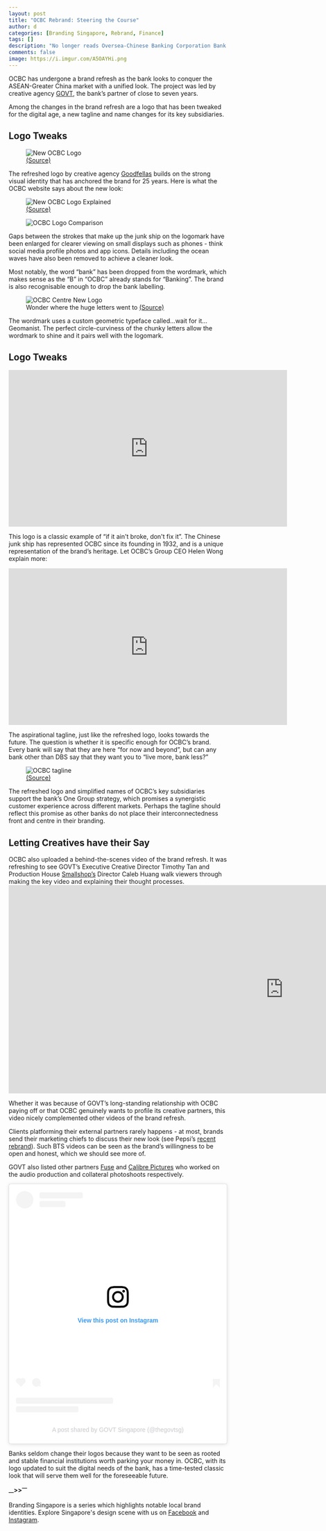 ```yaml
---
layout: post
title: "OCBC Rebrand: Steering the Course"
author: d
categories: [Branding Singapore, Rebrand, Finance]
tags: []
description: "No longer reads Oversea-Chinese Banking Corporation Bank."
comments: false
image: https://i.imgur.com/A5OAYHi.png
---
```


OCBC has undergone a brand refresh as the bank looks to conquer the ASEAN-Greater China market with a unified look. The project was led by creative agency <a href="https://thegovt.org/sg/" target="_blank">GOVT</a>, the bank’s partner of close to seven years. 

Among the changes in the brand refresh are a logo that has been tweaked for the digital age, a new tagline and name changes for its key subsidiaries. 

<h2>Logo Tweaks</h2>

<figure>
<img src="https://i.imgur.com/A20SBSu.png" alt="New OCBC Logo">
<figcaption><a href="https://www.ocbc.com/" target="_blank">(Source)</a></figcaption>
</figure>

The refreshed logo by creative agency <a href="https://www.goodfellas.com.sg/" target="_blank">Goodfellas</a> builds on the strong visual identity that has anchored the brand for 25 years. Here is what the OCBC website says about the new look:

<figure>
<img src="https://i.imgur.com/OVej0nC.png" alt="New OCBC Logo Explained">
<figcaption><a href="https://www.ocbc.com/group/about-us/our-brand.page" target="_blank">(Source)</a></figcaption>
</figure>

<figure>
<img src="https://i.imgur.com/uSiL3tr.gif" alt="OCBC Logo Comparison">
</figure>

Gaps between the strokes that make up the junk ship on the logomark have been enlarged for clearer viewing on small displays such as phones - think social media profile photos and app icons. Details including the ocean waves have also been removed to achieve a cleaner look.

Most notably, the word “bank” has been dropped from the wordmark, which makes sense as the “B” in “OCBC” already stands for “Banking”. The brand is also recognisable enough to drop the bank labelling. 

<figure>
<img src="https://i.imgur.com/o8sITyM.jpg" alt="OCBC Centre New Logo">
<figcaption>Wonder where the huge letters went to <a href="https://www.ocbc.com/group/media/release/index?category=alltopics" target="_blank">(Source)</a></figcaption>
</figure>

The wordmark uses a custom geometric typeface called…wait for it…Geomanist. The perfect circle-curviness of the chunky letters allow the wordmark to shine and it pairs well with the logomark. 

<h2>Logo Tweaks</h2>

<div class="video-responsive"><iframe width="642" height="361" src="https://www.youtube.com/embed/W3BdKlGbRak" title="Trace the evolution of the OCBC Logo since 1932" frameborder="0" allow="accelerometer; autoplay; clipboard-write; encrypted-media; gyroscope; picture-in-picture; web-share" allowfullscreen></iframe></div>

This logo is a classic example of “if it ain't broke, don't fix it”. The Chinese junk ship has represented OCBC since its founding in 1932, and is a unique representation of the brand’s heritage. Let OCBC’s Group CEO Helen Wong explain more:

<div class="video-responsive"><iframe width="642" height="361" src="https://www.youtube.com/embed/6DeZ092i_BM" title="OCBC – One Group for growth, all across ASEAN and Greater China" frameborder="0" allow="accelerometer; autoplay; clipboard-write; encrypted-media; gyroscope; picture-in-picture; web-share" allowfullscreen></iframe>
</div>

The aspirational tagline, just like the refreshed logo, looks towards the future. The question is whether it is specific enough for OCBC’s brand. Every bank will say that they are here “for now and beyond”, but can any bank other than DBS say that they want you to “live more, bank less?” 

<figure>
<img src="https://i.imgur.com/o8sITyM.jpg" alt="OCBC tagline">
<figcaption><a href="https://www.ocbc.com/group/media/release/2023/ocbc-unifies-brand-solidifying-one-group-strategy-to-accelerate-asean-greater-china-growth.page?" target="_blank">(Source)</a></figcaption>
</figure>

The refreshed logo and simplified names of OCBC’s key subsidiaries support the bank’s One Group strategy, which promises a synergistic customer experience across different markets. Perhaps the tagline should reflect this promise as other banks do not place their interconnectedness front and centre in their branding. 

<h2>Letting Creatives have their Say</h2>
OCBC also uploaded a behind-the-scenes video of the brand refresh. It was refreshing to see GOVT’s Executive Creative Director Timothy Tan and Production House <a href="https://www.smallshop.sg/" target="_blank">Smallshop’s</a>
 Director Caleb Huang walk viewers through making the key video and explaining their thought processes. 

<div class="video-responsive"><iframe width="1265" height="480" src="https://www.youtube.com/embed/QB8qC6ZmPTg" title="Behind the scenes of our new brand campaign “For now, and beyond”" frameborder="0" allow="accelerometer; autoplay; clipboard-write; encrypted-media; gyroscope; picture-in-picture; web-share" allowfullscreen></iframe>
</div>

Whether it was because of GOVT’s long-standing relationship with OCBC paying off or that OCBC genuinely wants to profile its creative partners, this video nicely complemented other videos of the brand refresh.

Clients platforming their external partners rarely happens - at most, brands send their marketing chiefs to discuss their new look (see Pepsi’s <a href="https://www.lbbonline.com/news/how-pepsi-designed-its-new-logo" target="_blank">recent rebrand</a>). Such BTS videos can be seen as the brand’s willingness to be open and honest, which we should see more of. 

GOVT also listed other partners <a href="https://fuseasia.com/" target="_blank">Fuse</a> and <a href="https://www.calibrepics.com/" target="_blank">Calibre Pictures</a> who worked on the audio production and collateral photoshoots respectively.  

<blockquote class="instagram-media" data-instgrm-permalink="https://www.instagram.com/p/CugRd8rrc3M/?utm_source=ig_embed&amp;utm_campaign=loading" data-instgrm-version="14" style=" background:#FFF; border:0; border-radius:3px; box-shadow:0 0 1px 0 rgba(0,0,0,0.5),0 1px 10px 0 rgba(0,0,0,0.15); margin: 1px; max-width:540px; min-width:326px; padding:0; width:99.375%; width:-webkit-calc(100% - 2px); width:calc(100% - 2px);"><div style="padding:16px;"> <a href="https://www.instagram.com/p/CugRd8rrc3M/?utm_source=ig_embed&amp;utm_campaign=loading" style=" background:#FFFFFF; line-height:0; padding:0 0; text-align:center; text-decoration:none; width:100%;" target="_blank"> <div style=" display: flex; flex-direction: row; align-items: center;"> <div style="background-color: #F4F4F4; border-radius: 50%; flex-grow: 0; height: 40px; margin-right: 14px; width: 40px;"></div> <div style="display: flex; flex-direction: column; flex-grow: 1; justify-content: center;"> <div style=" background-color: #F4F4F4; border-radius: 4px; flex-grow: 0; height: 14px; margin-bottom: 6px; width: 100px;"></div> <div style=" background-color: #F4F4F4; border-radius: 4px; flex-grow: 0; height: 14px; width: 60px;"></div></div></div><div style="padding: 19% 0;"></div> <div style="display:block; height:50px; margin:0 auto 12px; width:50px;"><svg width="50px" height="50px" viewBox="0 0 60 60" version="1.1" xmlns="https://www.w3.org/2000/svg" xmlns:xlink="https://www.w3.org/1999/xlink"><g stroke="none" stroke-width="1" fill="none" fill-rule="evenodd"><g transform="translate(-511.000000, -20.000000)" fill="#000000"><g><path d="M556.869,30.41 C554.814,30.41 553.148,32.076 553.148,34.131 C553.148,36.186 554.814,37.852 556.869,37.852 C558.924,37.852 560.59,36.186 560.59,34.131 C560.59,32.076 558.924,30.41 556.869,30.41 M541,60.657 C535.114,60.657 530.342,55.887 530.342,50 C530.342,44.114 535.114,39.342 541,39.342 C546.887,39.342 551.658,44.114 551.658,50 C551.658,55.887 546.887,60.657 541,60.657 M541,33.886 C532.1,33.886 524.886,41.1 524.886,50 C524.886,58.899 532.1,66.113 541,66.113 C549.9,66.113 557.115,58.899 557.115,50 C557.115,41.1 549.9,33.886 541,33.886 M565.378,62.101 C565.244,65.022 564.756,66.606 564.346,67.663 C563.803,69.06 563.154,70.057 562.106,71.106 C561.058,72.155 560.06,72.803 558.662,73.347 C557.607,73.757 556.021,74.244 553.102,74.378 C549.944,74.521 548.997,74.552 541,74.552 C533.003,74.552 532.056,74.521 528.898,74.378 C525.979,74.244 524.393,73.757 523.338,73.347 C521.94,72.803 520.942,72.155 519.894,71.106 C518.846,70.057 518.197,69.06 517.654,67.663 C517.244,66.606 516.755,65.022 516.623,62.101 C516.479,58.943 516.448,57.996 516.448,50 C516.448,42.003 516.479,41.056 516.623,37.899 C516.755,34.978 517.244,33.391 517.654,32.338 C518.197,30.938 518.846,29.942 519.894,28.894 C520.942,27.846 521.94,27.196 523.338,26.654 C524.393,26.244 525.979,25.756 528.898,25.623 C532.057,25.479 533.004,25.448 541,25.448 C548.997,25.448 549.943,25.479 553.102,25.623 C556.021,25.756 557.607,26.244 558.662,26.654 C560.06,27.196 561.058,27.846 562.106,28.894 C563.154,29.942 563.803,30.938 564.346,32.338 C564.756,33.391 565.244,34.978 565.378,37.899 C565.522,41.056 565.552,42.003 565.552,50 C565.552,57.996 565.522,58.943 565.378,62.101 M570.82,37.631 C570.674,34.438 570.167,32.258 569.425,30.349 C568.659,28.377 567.633,26.702 565.965,25.035 C564.297,23.368 562.623,22.342 560.652,21.575 C558.743,20.834 556.562,20.326 553.369,20.18 C550.169,20.033 549.148,20 541,20 C532.853,20 531.831,20.033 528.631,20.18 C525.438,20.326 523.257,20.834 521.349,21.575 C519.376,22.342 517.703,23.368 516.035,25.035 C514.368,26.702 513.342,28.377 512.574,30.349 C511.834,32.258 511.326,34.438 511.181,37.631 C511.035,40.831 511,41.851 511,50 C511,58.147 511.035,59.17 511.181,62.369 C511.326,65.562 511.834,67.743 512.574,69.651 C513.342,71.625 514.368,73.296 516.035,74.965 C517.703,76.634 519.376,77.658 521.349,78.425 C523.257,79.167 525.438,79.673 528.631,79.82 C531.831,79.965 532.853,80.001 541,80.001 C549.148,80.001 550.169,79.965 553.369,79.82 C556.562,79.673 558.743,79.167 560.652,78.425 C562.623,77.658 564.297,76.634 565.965,74.965 C567.633,73.296 568.659,71.625 569.425,69.651 C570.167,67.743 570.674,65.562 570.82,62.369 C570.966,59.17 571,58.147 571,50 C571,41.851 570.966,40.831 570.82,37.631"></path></g></g></g></svg></div><div style="padding-top: 8px;"> <div style=" color:#3897f0; font-family:Arial,sans-serif; font-size:14px; font-style:normal; font-weight:550; line-height:18px;">View this post on Instagram</div></div><div style="padding: 12.5% 0;"></div> <div style="display: flex; flex-direction: row; margin-bottom: 14px; align-items: center;"><div> <div style="background-color: #F4F4F4; border-radius: 50%; height: 12.5px; width: 12.5px; transform: translateX(0px) translateY(7px);"></div> <div style="background-color: #F4F4F4; height: 12.5px; transform: rotate(-45deg) translateX(3px) translateY(1px); width: 12.5px; flex-grow: 0; margin-right: 14px; margin-left: 2px;"></div> <div style="background-color: #F4F4F4; border-radius: 50%; height: 12.5px; width: 12.5px; transform: translateX(9px) translateY(-18px);"></div></div><div style="margin-left: 8px;"> <div style=" background-color: #F4F4F4; border-radius: 50%; flex-grow: 0; height: 20px; width: 20px;"></div> <div style=" width: 0; height: 0; border-top: 2px solid transparent; border-left: 6px solid #f4f4f4; border-bottom: 2px solid transparent; transform: translateX(16px) translateY(-4px) rotate(30deg)"></div></div><div style="margin-left: auto;"> <div style=" width: 0px; border-top: 8px solid #F4F4F4; border-right: 8px solid transparent; transform: translateY(16px);"></div> <div style=" background-color: #F4F4F4; flex-grow: 0; height: 12px; width: 16px; transform: translateY(-4px);"></div> <div style=" width: 0; height: 0; border-top: 8px solid #F4F4F4; border-left: 8px solid transparent; transform: translateY(-4px) translateX(8px);"></div></div></div> <div style="display: flex; flex-direction: column; flex-grow: 1; justify-content: center; margin-bottom: 24px;"> <div style=" background-color: #F4F4F4; border-radius: 4px; flex-grow: 0; height: 14px; margin-bottom: 6px; width: 224px;"></div> <div style=" background-color: #F4F4F4; border-radius: 4px; flex-grow: 0; height: 14px; width: 144px;"></div></div></a><p style=" color:#c9c8cd; font-family:Arial,sans-serif; font-size:14px; line-height:17px; margin-bottom:0; margin-top:8px; overflow:hidden; padding:8px 0 7px; text-align:center; text-overflow:ellipsis; white-space:nowrap;"><a href="https://www.instagram.com/p/CugRd8rrc3M/?utm_source=ig_embed&amp;utm_campaign=loading" style=" color:#c9c8cd; font-family:Arial,sans-serif; font-size:14px; font-style:normal; font-weight:normal; line-height:17px; text-decoration:none;" target="_blank">A post shared by GOVT Singapore (@thegovtsg)</a></p></div></blockquote> <script async src="//www.instagram.com/embed.js"></script>

Banks seldom change their logos because they want to be seen as rooted and stable financial institutions worth parking your money in. OCBC, with its logo updated to suit the digital needs of the bank, has a time-tested classic look that will serve them well for the foreseeable future. 

<strong><sub>—</sub>><sub></sub>><sup>—</sup></strong>

Branding Singapore is a series which highlights notable local brand identities. Explore Singapore's design scene with us on <a href="https://www.facebook.com/designinsingapore/">Facebook</a> and <a href="https://www.instagram.com/designinsingapore/">Instagram</a>. 


